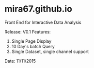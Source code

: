 # mira67.github.io
Front End for Interactive Data Analysis

Release: V0.1
Features:
1. Single Page Display
2. 10 Day's batch Query
3. Single Dataset, single channel support

Date: 11/11/2015

